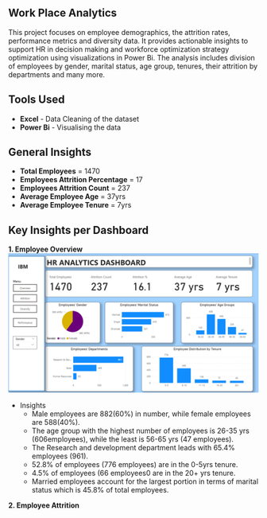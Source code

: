 ## Work Place Analytics
This project focuses on employee demographics, the attrition rates, performance metrics and diversity data. It provides actionable insights to support HR in decision making and workforce optimization strategy optimization using visualizations in Power Bi.
The analysis includes division of employees by gender, marital status, age group, tenures, their attrition by departments and many more.
## Tools Used
- **Excel** - Data Cleaning of the dataset
- **Power Bi** - Visualising the data
## General Insights
- **Total Employees** = 1470
- **Employees Attrition Percentage** = 17
- **Employees Attrition Count** = 237
- **Average Employee Age** = 37yrs
- **Average Employee Tenure** = 7yrs
## Key Insights per Dashboard
**1. Employee Overview**
![Hr Dashboard Overview](Images/Overview.png)
- Insights
  - Male employees are 882(60%) in number, while female employees are 588(40%).
  - The age group with the highest number of employees is 26-35 yrs (606employees), while the least is 56-65 yrs (47 employees).
  - The Research and development department leads with 65.4% employees (961).
  -  52.8% of employees (776 employees) are in the 0-5yrs tenure.
  -  4.5% of employees (66 employees0 are in the 20+ yrs tenure.
  -  Married employees account for the largest portion in terms of marital status which is 45.8% of total employees.
  
**2. Employee Attrition**
